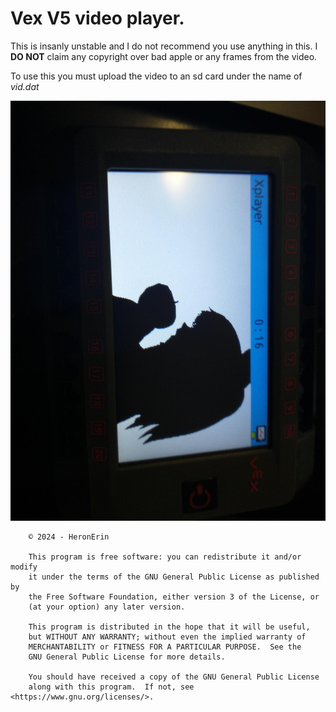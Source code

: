 # Vex V5 video player.


This is insanly unstable and I do not recommend you use anything in this.
I **DO NOT** claim any copyright over bad apple or any frames from the video.

To use this you must upload the video to an sd card under the name of *vid.dat*


![the img](image.jpeg)



```
    © 2024 - HeronErin

    This program is free software: you can redistribute it and/or modify
    it under the terms of the GNU General Public License as published by
    the Free Software Foundation, either version 3 of the License, or
    (at your option) any later version.

    This program is distributed in the hope that it will be useful,
    but WITHOUT ANY WARRANTY; without even the implied warranty of
    MERCHANTABILITY or FITNESS FOR A PARTICULAR PURPOSE.  See the
    GNU General Public License for more details.

    You should have received a copy of the GNU General Public License
    along with this program.  If not, see <https://www.gnu.org/licenses/>.
```
